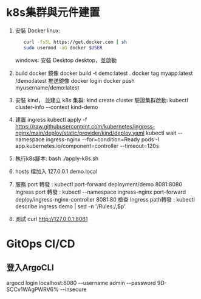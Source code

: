 # k8s集群與元件建置

1. 安裝 Docker
   linux:

   ```bash
      curl -fsSL https://get.docker.com | sh
      sudo usermod -aG docker $USER
   ```

   windows: 安裝 Desktop desktop，並啟動
2. build docker 鏡像
   docker build -t demo:latest .
   docker tag myapp:latest <dockerhub-username>/demo:latest
   推送鏡像
   docker login
   docker push myusername/demo:latest
3. 安裝 kind，
   並建立 k8s 集群: kind create cluster
   驗證集群啟動: kubectl cluster-info --context kind-demo
5. 建置 ingress
   kubectl apply -f https://raw.githubusercontent.com/kubernetes/ingress-nginx/main/deploy/static/provider/kind/deploy.yaml
   kubectl wait --namespace ingress-nginx --for=condition=Ready pods -l app.kubernetes.io/component=controller --timeout=120s
6. 執行k8s腳本:
   bash ./apply-k8s.sh
7. hosts 檔加入
   127.0.0.1 demo.local
8. 服務 port 轉發 : kubectl port-forward deployment/demo 8081:8080
   Ingress port 轉發 : kubectl --namespace ingress-nginx port-forward deploy/ingress-nginx-controller 8081:80
   檢查 Ingress path轉發 : kubectl describe ingress demo | sed -n '/Rules:/,$p'
9. 測試 curl http://127.0.0.1:8081

# GitOps CI/CD

## 登入ArgoCLI
argocd login localhost:8080 --username admin --password 9D-SCCv1WAgPWRV6% --insecure
